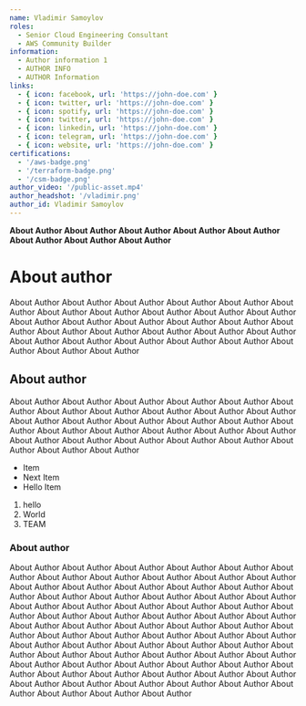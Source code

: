 ```yaml
---
name: Vladimir Samoylov
roles:
  - Senior Cloud Engineering Consultant
  - AWS Community Builder
information:
  - Author information 1
  - AUTHOR INFO
  - AUTHOR Information
links:
  - { icon: facebook, url: 'https://john-doe.com' }
  - { icon: twitter, url: 'https://john-doe.com' }
  - { icon: spotify, url: 'https://john-doe.com' }
  - { icon: twitter, url: 'https://john-doe.com' }
  - { icon: linkedin, url: 'https://john-doe.com' }
  - { icon: telegram, url: 'https://john-doe.com' }
  - { icon: website, url: 'https://john-doe.com' }
certifications:
  - '/aws-badge.png'
  - '/terraform-badge.png'
  - '/csm-badge.png'
author_video: '/public-asset.mp4'
author_headshot: '/vladimir.png'
author_id: Vladimir Samoylov
---
```


**About Author About Author About Author About Author About Author About Author About Author About Author**

# About author

About Author About Author About Author About Author About Author About Author About Author About Author About Author About Author About Author About Author About Author About Author About Author About Author About Author About Author About Author About Author About Author About Author About Author About Author About Author About Author About Author About Author About Author About Author 

## About author
About Author About Author About Author About Author About Author About Author About Author About Author About Author About Author About Author About Author About Author About Author About Author About Author About Author About Author About Author About Author About Author About Author About Author About Author About Author About Author About Author About Author About Author About Author

* Item
* Next Item
* Hello Item

1. hello
2. World
3. TEAM

### About author
About Author About Author About Author About Author About Author About Author About Author About Author About Author About Author About Author About Author About Author About Author About Author About Author About Author About Author About Author About Author About Author About Author About Author About Author About Author About Author About Author About Author About Author About Author About Author About Author About Author About Author About Author About Author About Author About Author About Author About Author About Author About Author About Author About Author About Author About Author About Author About Author About Author About Author About Author About Author About Author About Author About Author About Author About Author About Author About Author About Author About Author About Author About Author About Author About Author About Author About Author About Author About Author About Author About Author About Author About Author About Author About Author 

